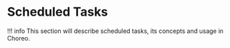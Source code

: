 # Scheduled Tasks

!!! info
    This section will describe scheduled tasks, its concepts and usage in Choreo.

